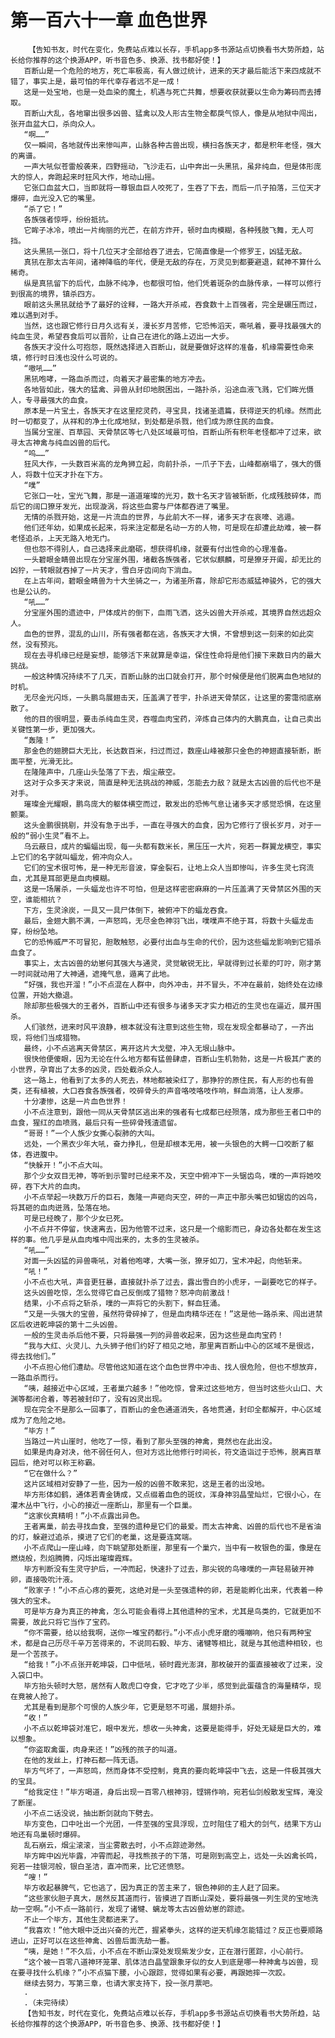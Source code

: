 # 第一百六十一章 血色世界
        【告知书友，时代在变化，免费站点难以长存，手机app多书源站点切换看书大势所趋，站长给你推荐的这个换源APP，听书音色多、换源、找书都好使！】
       百断山是一个危险的地方，死亡率极高，有人做过统计，进来的天才最后能活下来四成就不错了，事实上是，最可怕的年代幸存者远不足一成！
       这是一处宝地，也是一处血染的魔土，机遇与死亡共舞，想要收获就要以生命为筹码而去搏取。
       百断山大乱，各地窜出很多凶兽、猛禽以及人形古生物全都戾气惊人，像是从地狱中闯出，张开血盆大口，杀向众人。
       “啊……”
       仅一瞬间，各地就传出来惨叫声，山脉各种古兽出现，横扫各族天才，都是积年老怪，强大的离谱。
       一声大吼似苍雷般袭来，四野摇动，飞沙走石，山中奔出一头黑犼，虽非纯血，但是体形庞大的惊人，奔跑起来时狂风大作，地动山摇。
       它张口血盆大口，当即就将一尊银血巨人咬死了，生吞了下去，而后一爪子拍落，三位天才爆碎，血光没入它的嘴里。
       “杀了它！”
       各族强者惊呼，纷纷抵抗。
       它眸子冰冷，喷出一片绚丽的光芒，在前方炸开，顿时血肉模糊，各种残肢飞舞，无人可挡。
       这头黑犼一张口，将十几位天才全部给吞了进去，它简直像是一个修罗王，凶猛无敌。
       真犼在那太古年间，诸神降临的年代，便是无敌的存在，万灵见到都要避退，弑神不算什么稀奇。
       纵是真犼留下的后代，血脉不纯净，也都很可怕，他们凭着斑杂的血脉传承，一样可以修行到很高的境界，镇杀四方。
       眼前这头黑犼就给予了最好的诠释，一路大开杀戒，吞食数十上百强者，完全是碾压而过，难以遇到对手。
       当然，这也跟它修行日月久远有关，漫长岁月苦修，它恐怖滔天，嘶吼着，要寻找最强大的纯血生灵，希望吞食后可以晋阶，让自己在进化的路上迈出一大步。
       各族天才没什么可抱怨，既然选择进入百断山，就是要做好这样的准备，机缘需要性命来填，修行时日浅也没什么可说的。
       “嗷吼……”
       黑犼咆哮，一路血杀而过，向着天才最密集的地方冲去。
       各地皆如此，强大的猛禽、异兽从封印地脱困出，一路扑杀，沿途血液飞溅，它们眸光慑人，专寻最强大的血食。
       原本是一片宝土，各族天才在这里挖灵药，寻宝具，找诸圣遗篇，获得逆天的机缘。然而此时一切都变了，从祥和的净土化成地狱，到处都是杀戮，他们成为原住民的血食。
       当属分宝崖、百草园、天骨禁区等七八处区域最可怕，百断山所有积年老怪都冲了过来，欲寻太古神禽与纯血凶兽的后代。
       “呜……”
       狂风大作，一头数百米高的龙角狮立起，向前扑杀，一爪子下去，山峰都崩塌了，强大的慑人，将数十位天才扑在下方。
       “噗”
       它张口一吐，宝光飞舞，那是一道道璀璨的光刃，数十名天才皆被斩断，化成残肢碎体，而后它的阔口獠牙发光，出现漩涡，将这些血雾与尸体都吞进了嘴里。
       无情的杀戮开始，这是一片流血的世界，与此前大不一样，诸多天才在哀嚎、逃遁。
       他们还年幼，如果成长起来，将来注定都是名动一方的人物，可是现在却遭此劫难，被一群老怪追杀，上天无路入地无门。
       但也怨不得别人，自己选择来此磨砺，想获得机缘，就要有付出性命的心理准备。
       一头碧眼金睛兽出现在分宝崖外围，堵截各族强者，它状似麒麟，可是獠牙开阖，却无比的凶狞，一转眼就吞掉了一片天才，雪白牙齿间向下淌血。
       在上古年间，碧眼金睛兽为十大坐骑之一，为诸圣所喜，除却它形态威猛神骏外，它的强大也是公认的。
       “吼……”
       分宝崖外围的遗迹中，尸体成片的倒下，血雨飞洒，这头凶兽大开杀戒，其境界自然远超众人。
       血色的世界，混乱的山川，所有强者都在逃，各族天才大惧，不曾想到这一刻来的如此突然，没有预兆。
       现在去寻机缘已经是妄想，能够活下来就算是幸运，保住性命将是他们接下来数日内的最大挑战。
       一般这种情况持续不了几天，百断山脉的出口就会打开，那个时候便是他们脱离血色地狱的时机。
       无尽金光闪烁，一头鹏鸟展翅击天，压盖满了苍宇，扑杀进天骨禁区，让这里的雾霭彻底崩散了。
       他的目的很明显，要击杀纯血生灵，吞噬血肉宝药，淬炼自己体内的大鹏真血，让自己卖出关键性第一步，更加强大。
       “轰隆！”
       那金色的翅膀巨大无比，长达数百米，扫过而过，数座山峰被那只金色的神翅直接斩断，断面平整，光滑无比。
       在隆隆声中，几座山头坠落了下去，烟尘蔽空。
       这对于众多天才来说，简直是种无法挑战的神威，怎能去力敌？就是太古凶兽的后代也不是对手。
       璀璨金光耀眼，鹏鸟庞大的躯体横空而过，散发出的恐怖气息让诸多天才感觉恐惧，在这里颤栗。
       这头金鹏很挑剔，并没有急于出手，一直在寻强大的血食，因为它修行了很长岁月，对于一般的“弱小生灵”看不上。
       乌云蔽日，成片的蝙蝠出现，每一头都有数米长，黑压压一大片，宛若一群翼龙横空，事实上它们的名字就叫蝠龙，俯冲向众人。
       它们的宝术很可怖，是一种无形音波，穿金裂石，让地上众人当即惨叫，许多生灵七窍流血，尤其是耳部更是血肉模糊。
       这是一场屠杀，一头蝠龙也许不可怕，但是这样密密麻麻的一片压盖满了天骨禁区外围的天空，谁能相抗？
       下方，生灵涂炭，一具又一具尸体倒下，被俯冲下的蝠龙吞食。
       最后，金翅大鹏不满，一声怒鸣，无尽金色神羽飞出，噗噗声不绝于耳，将数十头蝠龙击穿，纷纷坠地。
       它的恐怖威严不可冒犯，胆敢触怒，必要付出血与生命的代价，因为这些蝠龙影响到它猎杀血食了。
       事实上，太古凶兽的幼崽何其强大与通灵，灵觉敏锐无比，早就得到过长辈的叮咛，刚才第一时间就动用了大神通，遮掩气息，遁离了此地。
       “好强，我也开溜！”小不点混在人群中，向外冲击，并不冒头，不冲在最前，始终处在边缘位置，开始大撤退。
       除却那些极强大的王者外，百断山中还有很多与诸多天才实力相近的生灵也在逼近，展开围杀。
       人们骇然，进来时风平浪静，根本就没有注意到这些生物，现在发现全都暴动了，一齐出现，将他们当成猎物。
       最终，小不点逃离天骨禁区，离开这片大戈壁，冲入无垠山脉中。
       很快他便傻眼，因为无论在什么地方都有猛兽肆虐，百断山生机勃勃，这是一片极其广袤的小世界，孕育出了太多的凶灵，四处截杀众人。
       这一路上，他看到了太多的人死去，林地都被染红了，那狰狞的原住民，有人形的也有兽类，还有植被，大口吞食各族强者，咬碎骨头的声音咯吱咯吱作响，鲜血淌落，让人发瘆。
       十分凄惨，这是一片血色世界！
       小不点注意到，跟他一同从天骨禁区逃出来的强者有七成都已经殒落，成为那些王者口中的血食，猩红的血喷溅，最后只有一些碎骨残渣遗留。
       “哥哥！”一个人族少女撕心裂肺的大叫。
       远处，一个黑衣少年大吼，奋力挣扎，但是却根本无用，被一头银色的大鳄一口咬断了躯体，吞进腹中。
       “快躲开！”小不点大叫。
       那个少女双目无神，等听到示警时已经来不及，天空中俯冲下一头锯齿鸟，噗的一声将她咬碎，吞下大片的血肉。
       小不点举起一块数万斤的巨石，轰隆一声砸向天空，砰的一声正中那头嘴巴如锯齿的凶鸟，将其砸的血肉迸溅，坠落在地。
       可是已经晚了，那个少女已死。
       小不点并不停留，快速离去，因为他管不过来，这只是一个缩影而已，身边各处都在发生这样的事。他几乎是从血肉堆中闯出来的，太多的生灵被杀。
       “吼……”
       对面一头凶猛的异兽嘶吼，对着他咆哮，大嘴一张，獠牙如刀，宝术冲起，向他斩来。
       “吼！”
       小不点也大吼，声音更狂暴，直接就扑杀了过去，露出雪白的小虎牙，一副要吃它的样子。
       这头凶兽吃惊，怎么觉得它自己反倒成了猎物？怒冲向前激战！
       结果，小不点将之斩杀，噗的一声将它的头割下，鲜血狂涌。
       “又是一头强大的宝兽，虽然符骨碎掉了，但是血肉精华还在！”这是他一路杀来、闯出进禁区后收进乾坤袋的第十二头凶兽。
       一般的生灵击杀后他不要，只将最强一列的异兽收起来，因为这些是血肉宝药！
       “我与大红、火灵儿、九头狮子他们约好了相见之地，那里离百断山中心的区域不是很远，得去找他们。”
       小不点担心他们遭劫。尽管他这知道在这个血色世界中冲击、找人很危险，但也不想放弃，一路血杀而行。
       “咦，越接近中心区域，王者巢穴越多！”他吃惊，曾来过这些地方，但当时这些火山口、大渊等都闭合着，等若被封印了，没有凶灵出现。
       现在完全不是那么一回事了，百断山的金色通道消失，各地贯通，封印全都解开，中心区域成为了危险之地。
       “毕方！”
       当路过一片山崖时，他吃了一惊，看到了那头至强的神禽，竟然也在此出没。
       如果是肉身对决，他不弱任何人，但对方远比他修行时间长，符文造诣过于恐怖，脱离百草园后，绝对可以称王称霸。
       “它在做什么？”
       这片区域相对安静了一些，因为一般的凶兽不敢来犯，这是王者的出没地。
       毕方形体如鹤，通体若青金铸成，又点缀着血色的斑纹，浑身神羽晶莹灿烂，它很小心，在灌木丛中飞行，小心的接近一座断山，那里有一个巨巢。
       “这家伙真精明！”小不点露出异色。
       王者离巢，前去寻找血食，至强的遗种是它们的最爱。而太古神禽、凶兽的后代也不是省油的灯，躲避过追杀，摸进了它们的老巢，这是要连窝端。
       小不点爬山一座山峰，向下眺望那处断崖，那里有一个巢穴，当中有一枚银色的蛋，像是在燃烧般，烈焰腾腾，闪烁出璀璨霞辉。
       毕方判断没有生灵守护后，一冲而起，快速扑了过去，那尖锐的鸟喙噗的一声轻易破开神卵，直接吸吮汁液。
       “败家子！”小不点心疼的要死，这绝对是一头至强遗种的卵，若是能孵化出来，代表着一种强大的宝术。
       可是毕方身为真正的神禽，怎么可能会看得上其他遗种的宝术，尤其是鸟类的，它就更加不需要，故此只将它当作了宝药。
       “你不需要，给以给我啊，送你一堆宝药都行。”小不点小虎牙磨的嘎嘣响，他只有两种宝术，都是自己历尽千辛万苦得来的，不说同石毅、毕方、诸犍等相比，就是与其他遗种相较，也是一个苦孩子。
       “给我！”小不点张开乾坤袋，口中低吼，顿时霞光澎湃，那枚破开的蛋直接被收了过来，没入袋口中。
       毕方抬头顿时大怒，居然有人敢虎口夺食，它才吃了少半，感觉到此蛋蕴含的海量精华，现在竟被人抢了。
       尤其是看到是那个可恨的人族少年，它更是怒不可遏，展翅扑杀。
       “收！”
       小不点以乾坤袋对准它，眼中发光，想收一头神禽，这要是能得手，好处无疑是巨大的，难以想象。
       “你盗取禽蛋，肉身来还！”凶残的孩子的叫道。
       在他的发丝上，打神石都一阵无语。
       毕方气坏了，一声怒鸣，然而身体不受控制，竟真的要向乾坤袋中飞去，这是一件极其强大的宝具。
       “给我定住！”毕方喝道，身后出现一百零八根神羽，铿锵作响，宛若仙剑般散发宝辉，淹没了断崖。
       小不点二话没说，抽出断剑就向下劈去。
       毕方变色，口中吐出一个光团，一件至强的宝具浮现，立时阻住了粗大的剑气，结果下方山地还有鸟巢顿时爆碎。
       乱石崩云，烟尘滚滚，当尘雾散去时，小不点踪迹渺然。
       毕方眸中凶光毕露，冲霄而起，寻找熊孩子的下落，可是刚到高空上，远处一头凶禽长鸣，宛若一挂银河般，银白圣洁，直冲而来，比它还愤怒。
       “嗖！”
       毕方收起暴脾气，它也逃了，因为真正的苦主来了，银色神卵的主人赶了回来。
       “这些家伙胆子真大，居然反其道而行，皆摸进了百断山深处，要将最强一列生灵的宝地洗劫一空啊。”小不点一路前行，发现了诸犍、螭龙等太古凶兽幼崽的踪迹。
       不止一个毕方，其他生灵都进来了。
       “我喜欢！”他大眼中泛出兴奋的光芒，握紧拳头，这样的逆天机缘怎能错过？反正也要顺路进山，正好可以在这些神禽、凶兽后面洗劫一番。
       “咦，是她！”不久后，小不点在不断山深处发现紫发少女，正在潜行匿踪，小心前行。
       “这个被一百零八道神环笼罩、肌体洁白晶莹跟象牙似的女人到底是哪一种神禽与凶兽，现在要寻找什么机缘？”小不点猫下腰，小心跟踪，觉得如果有必要，再跟她摔一次跤。
       继续去努力，写第三章，也请大家支持下，投一张月票吧。
       .
       .（未完待续）
       【告知书友，时代在变化，免费站点难以长存，手机app多书源站点切换看书大势所趋，站长给你推荐的这个换源APP，听书音色多、换源、找书都好使！】